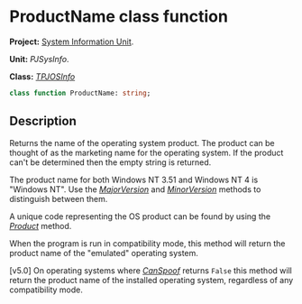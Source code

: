 # ProductName class function #

**Project:** [System Information Unit](../API.md).

**Unit:** _PJSysInfo_.

**Class:** _[TPJOSInfo](./TPJOSInfo.md)_

```pascal
class function ProductName: string;
```

## Description ##

Returns the name of the operating system product. The product can be thought of as the marketing name for the operating system. If the product can't be determined then the empty string is returned.

The product name for both Windows NT 3.51 and Windows NT 4 is "Windows NT". Use the _[MajorVersion](./TPJOSInfo-MajorVersion.md)_ and _[MinorVersion](./TPJOSInfo-MinorVersion.md)_ methods to distinguish between them.

A unique code representing the OS product can be found by using the _[Product](./TPJOSInfo-Product.md)_ method.

When the program is run in compatibility mode, this method will return the product name of the "emulated" operating system.

[v5.0] On operating systems where _[CanSpoof](./TPJOSInfo-CanSpoof.md)_ returns `False` this method will return the product name of the installed operating system, regardless of any compatibility mode.